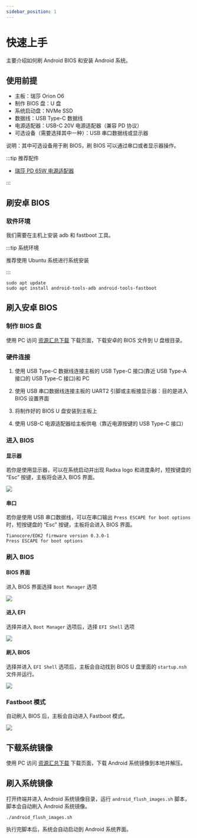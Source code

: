 ```yaml
---
sidebar_position: 1
---
```


# 快速上手

主要介绍如何刷 Android BIOS 和安装 Android 系统。

## 使用前提

- 主板：瑞莎 Orion O6
- 制作 BIOS 盘：U 盘
- 系统启动盘：NVMe SSD
- 数据线：USB Type-C 数据线
- 电源适配器：USB-C 20V 电源适配器（兼容 PD 协议）
- 可选设备（需要选择其中一种）：USB 串口数据线或显示器

说明：其中可选设备用于刷 BIOS，刷 BIOS 可以通过串口或者显示器操作。

:::tip 推荐配件

- [瑞莎 PD 65W 电源适配器](https://radxa.com/products/accessories/power-pd-65w)

:::

## 刷安卓 BIOS

### 软件环境

我们需要在主机上安装 adb 和 fastboot 工具。

:::tip 系统环境

推荐使用 Ubuntu 系统进行系统安装

:::

<NewCodeBlock tip="Ubuntu$" type="device">

```
sudo apt update
sudo apt install android-tools-adb android-tools-fastboot
```

</NewCodeBlock>

## 刷入安卓 BIOS

### 制作 BIOS 盘

使用 PC 访问 [资源汇总下载](../download.md) 下载页面，下载安卓的 BIOS 文件到 U 盘根目录。

### 硬件连接

1. 使用 USB Type-C 数据线连接主板的 USB Type-C 接口(靠近 USB Type-A 接口的 USB Type-C 接口)和 PC

2. 使用 USB 串口数据线连接主板的 UART2 引脚或主板接显示器：目的是进入 BIOS 设置界面

3. 将制作好的 BIOS U 盘安装到主板上

4. 使用 USB-C 电源适配器给主板供电（靠近电源按键的 USB Type-C 接口）

### 进入 BIOS

#### 显示器

若你是使用显示器，可以在系统启动并出现 Radxa logo 和进度条时，短按键盘的 “Esc” 按键，主板将会进入 BIOS 界面。

<div style={{textAlign: 'center'}}>
    <img src="/img/o6/android/burn-bios-go.webp" style={{width: '50%', maxWidth: '1200px'}} />
</div>

#### 串口

若你是使用 USB 串口数据线，可以在串口输出 `Press ESCAPE for boot options` 时，短按键盘的 “Esc” 按键，主板将会进入 BIOS 界面。

```
Tianocore/EDK2 firmware version 0.3.0-1
Press ESCAPE for boot options
```

### 刷入 BIOS

#### BIOS 界面

进入 BIOS 界面选择 `Boot Manager` 选项

<div style={{textAlign: 'center'}}>
    <img src="/img/o6/android/burn-bios-manager.webp" style={{width: '100%', maxWidth: '600px'}} />
</div>

#### 进入 EFI

选择并进入 `Boot Manager` 选项后，选择 `EFI Shell` 选项

<div style={{textAlign: 'center'}}>
    <img src="/img/o6/android/burn-bios-efi.webp" style={{width: '100%', maxWidth: '600px'}} />
</div>

#### 刷入 BIOS

选择并进入 `EFI Shell` 选项后，主板会自动找到 BIOS U 盘里面的 `startup.nsh` 文件并运行。

<div style={{textAlign: 'center'}}>
    <img src="/img/o6/android/burn-bios-sh.webp" style={{width: '100%', maxWidth: '600px'}} />
</div>

### Fastboot 模式

自动刷入 BIOS 后，主板会自动进入 Fastboot 模式。

<div style={{textAlign: 'center'}}>
    <img src="/img/o6/android/burn-bios-fastboot.webp" style={{width: '100%', maxWidth: '600px'}} />
</div>

## 下载系统镜像

使用 PC 访问 [资源汇总下载](../download.md) 下载页面，下载 Android 系统镜像到本地并解压。

## 刷入系统镜像

打开终端并进入 Android 系统镜像目录，运行 `android_flush_images.sh` 脚本，脚本会自动刷入 Android 系统镜像。

<NewCodeBlock tip="Ubuntu$" type="device">

```
./android_flush_images.sh
```

</NewCodeBlock>

执行完脚本后，系统会自动启动到 Android 系统界面。

